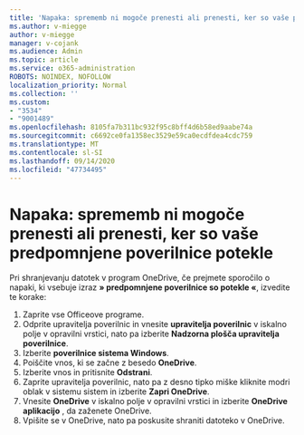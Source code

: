 ```yaml
---
title: 'Napaka: sprememb ni mogoče prenesti ali prenesti, ker so vaše predpomnjene poverilnice potekle'
ms.author: v-miegge
author: v-miegge
manager: v-cojank
ms.audience: Admin
ms.topic: article
ms.service: o365-administration
ROBOTS: NOINDEX, NOFOLLOW
localization_priority: Normal
ms.collection: ''
ms.custom:
- "3534"
- "9001489"
ms.openlocfilehash: 8105fa7b311bc932f95c8bff4d6b58ed9aabe74a
ms.sourcegitcommit: c6692ce0fa1358ec3529e59ca0ecdfdea4cdc759
ms.translationtype: MT
ms.contentlocale: sl-SI
ms.lasthandoff: 09/14/2020
ms.locfileid: "47734495"
---
```

# <a name="error-we-cant-upload-or-download-your-changes-because-your-cached-credentials-have-expired"></a>Napaka: sprememb ni mogoče prenesti ali prenesti, ker so vaše predpomnjene poverilnice potekle

Pri shranjevanju datotek v program OneDrive, če prejmete sporočilo o napaki, ki vsebuje izraz **» predpomnjene poverilnice so potekle «**, izvedite te korake:

1. Zaprite vse Officeove programe.
1. Odprite upravitelja poverilnic in vnesite **upravitelja poverilnic** v iskalno polje v opravilni vrstici, nato pa izberite **Nadzorna plošča upravitelja poverilnice**.
1. Izberite **poverilnice sistema Windows**.
1. Poiščite vnos, ki se začne z besedo **OneDrive**.
1. Izberite vnos in pritisnite **Odstrani**.
1. Zaprite upravitelja poverilnic, nato pa z desno tipko miške kliknite modri oblak v sistemu sistem in izberite **Zapri OneDrive**.
1. Vnesite **OneDrive** v iskalno polje v opravilni vrstici in izberite **OneDrive aplikacijo** , da zaženete OneDrive.
1. Vpišite se v OneDrive, nato pa poskusite shraniti datoteko v OneDrive.
